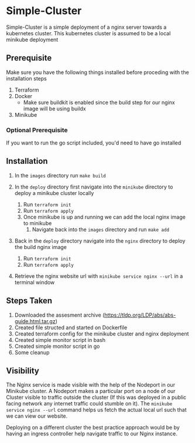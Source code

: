 # Simple-Cluster

Simple-Cluster is a simple deployment of a nginx server towards a kubernetes cluster. This kubernetes cluster is assumed to be a local minikube deployment

## Prerequisite

Make sure you have the following things installed before proceding with the installation steps

1. Terraform
2. Docker
   - Make sure buildkit is enabled since the build step for our nginx image will be using buildx
3. Minikube

### Optional Prerequisite

If you want to run the go script included, you'd need to have go installed

## Installation

1. In the `images` directory run `make build`

2. In the `deploy` directory first navigate into the `minikube` directory to deploy a minikube cluster locally
   1. Run `terraform init`
   2. Run `terraform apply`
   3. Once minikube is up and running we can add the local nginx image to minikube
      1. Navigate back into the `images` directory and run `make add`

3. Back in the `deploy` directory navigate into the `nginx` directory to deploy the build nginx image

   1. Run `terraform init`
   2. Run `terraform apply`

4. Retrieve the nginx website url with `minikube service nginx --url` in a terminal window

## Steps Taken

1. Downloaded the assesment archive (https://tldp.org/LDP/abs/abs-guide.html.tar.gz)
2. Created file structed and started on Dockerfile
3. Created terraform config for the minikube cluster and nginx deployment
4. Created simple monitor script in bash
5. Created simple monitor script in go
6. Some cleanup

## Visibility

The Nginx service is made visible with the help of the Nodeport in our Minikube cluster. A Nodeport makes a particular port on a node of our Cluster visible to traffic outside the cluster (If this was deployed in a public facing network any internet traffic could stumble on it). The `minikube service nginx --url` command helps us fetch the actual local url such that we can view our website.

Deploying on a different cluster the best practice approach would be by having an ingress controller help navigate traffic to our Nginx instance.